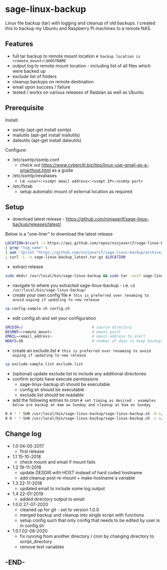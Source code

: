 # sage-linux-backup

Linux file backup (tar) with logging and cleanup of old backups.  I created this to backup my Ubuntu and Raspberry Pi machines to a remote NAS.

## Features

* full tar backup to remote mount location `# backup location is <remote_mount>\$HOSTNAME`
* output log to remote mount location - including list of all files which were backed up
* exclude list of folders
* cleanup backups on remote destination
* email upon success / failure
* tested / works on various releases of Rasbian as well as Ubuntu

## Prerequisite

Install:

* ssmtp (apt-get install ssmtp)
* mailutils (apt-get install mailutils)
* dateutils (apt-get install dateutils)

Configure:

* /etc/ssmtp/ssmtp.conf
  * check out <https://www.cyberciti.biz/tips/linux-use-gmail-as-a-smarthost.html> as a guide
* /etc/ssmtp/revaliases
  * i.e. `<user>:<ssmpt email address>:<ssmpt IP>:<ssmtp port>`
* /etc/fstab
  * setup automatic mount of external location as required

## Setup

* download latest release - <https://github.com/ninjaserif/sage-linux-backup/releases/latest/>

Below is a "one-liner" to download the latest release

```bash
LOCATION=$(curl -s https://api.github.com/repos/ninjaserif/sage-linux-backup/releases/latest \
| grep "tag_name" \
| awk '{print "https://github.com/ninjaserif/sage-linux-backup/archive/" substr($2, 2, length($2)-3) ".tar.gz"}') \
; curl -L -o sage-linux-backup_latest.tar.gz $LOCATION
```

* extract release

```bash
sudo mkdir /usr/local/bin/sage-linux-backup && sudo tar -xvzf sage-linux-backup_latest.tar.gz --strip=1 -C /usr/local/bin/sage-linux-backup
```

* navigate to where you extracted sage-linux-backup - i.e. `cd /usr/local/bin/sage-linux-backup/`
* create your own config file `# this is preferred over renaming to avoid wiping if updating to new release`

```bash
cp config-sample.sh config.sh
```

* edit config.sh and set your configuration

```bash
SRCDIR=/                               # source directory
DESMNT=<remote_mount>                  # mount point
EMAIL=<email_address>                  # email address to alert
NDAYS=30                               # number of days to keep backups for
```

* create an exclude.list `# this is preferred over renaming to avoid wiping if updating to new release`

```bash
cp exclude-sample.list exclude.list
```

* (optional) update exclude.list to include any additional directories
* confirm scripts have execute permissions
  * sage-linux-backup.sh should be executable
  * config.sh should be executable
  * exclude.list should be readable
* add the following entries to cron `# set timing as desired - examples below are backup at 4am on Sunday and cleanup at 6am on Sunday`

```bash
0 4 * * SUN /usr/local/bin/sage-linux-backup/sage-linux-backup.sh -b >/dev/null 2>&1
0 6 * * SUN /usr/local/bin/sage-linux-backup/sage-linux-backup.sh -c >/dev/null 2>&1
```

## Change log

* 1.0 04-05-2017
  * first release
* 1.1 15-10-2018
  * check mount and email if mount fails
* 1.2 19-11-2018
  * update DESDIR with HOST instead of hard coded hostname
  * add cleanup post re-mount + make hostname a variable
* 1.3 22-11-2018
  * updated email to include some log output
* 1.4 22-01-2019
  * added directory output to email
* 1.0.0 27-07-2020
  * cleaned up for git - set to version 1.0.0
  * merged backup and cleanup into single script with functions
  * setup config such that only config that needs to be edited by user is in config.sh
* 1.0.1 02-08-2020
  * fix running from another directory / cron by changing directory to script_directory
  * remove test variables

## -END-

